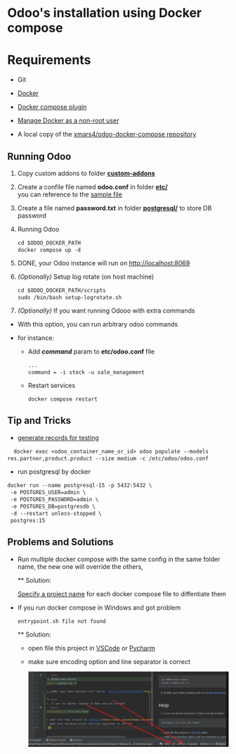 # Odoo's installation using Docker compose

# Requirements

- Git

- [Docker](https://docs.docker.com/engine/install/)

- [Docker compose plugin](https://docs.docker.com/compose/install/linux/)

- [Manage Docker as a non-root user](https://docs.docker.com/engine/install/)

- A local copy of the [xmars4/odoo-docker-compose repository](https://github.com/xmars4/odoo-docker-compose)

## Running Odoo

1. Copy custom addons to folder **[custom-addons](custom-addons/)**

1. Create a confile file named **odoo.conf** in folder **[etc/](etc/)**\
you can reference to the [sample file](etc/odoo.conf.sample)

1. Create a file named **password.txt** in folder **[postgresql/](postgresql/)** to store DB password

1. Running Odoo

    ```shell
    cd $ODOO_DOCKER_PATH
    docker compose up -d 
    ```

1. DONE, your Odoo instance will run on [http://localhost:8069](http://localhost:8069)

1. _(Optionally)_ Setup log rotate (on host machine)

    ```shell
    cd $ODOO_DOCKER_PATH/scripts
    sudo /bin/bash setup-logrotate.sh
    ```

1. _(Optionally)_ If you want running Odooo with extra commands

- With this option, you can run arbitrary odoo commands
- for instance:

    - Add **_command_** param to **etc/odoo.conf** file

        ```confile
        ...
        command = -i stock -u sale_management
        ```

    - Restart services

        ```shell
        docker compose restart
        ```

## Tip and Tricks

- [generate records for testing](https://www.odoo.com/documentation/17.0/developer/reference/cli.html#database-population)

```shell
  docker exec <odoo_container_name_or_id> odoo populate --models res.partner,product.product --size medium -c /etc/odoo/odoo.conf
```

- run postgresql by docker

```shell
docker run --name postgresql-15 -p 5432:5432 \
 -e POSTGRES_USER=admin \
 -e POSTGRES_PASSWORD=admin \
 -e POSTGRES_DB=postgresdb \
 -d --restart unless-stopped \
 postgres:15
```

## Problems and Solutions

- Run multiple docker compose with the same config in the same folder name, the new one will override the others,

    \*\* Solution:

    [Specify a project name](https://docs.docker.com/engine/reference/commandline/compose/#use--p-to-specify-a-project-name) for each docker compose file to diffentiate them

- If you run docker compose in Windows and got problem

    ```shell
    entrypoint.sh file not found
    ```

    \*\* Solution:

    - open file this project in [VSCode](https://code.visualstudio.com/download)
        or [Pycharm](https://www.jetbrains.com/pycharm/download/)

    - make sure encoding option and line separator is correct

        ![alt](img/encoding-problem.png)

